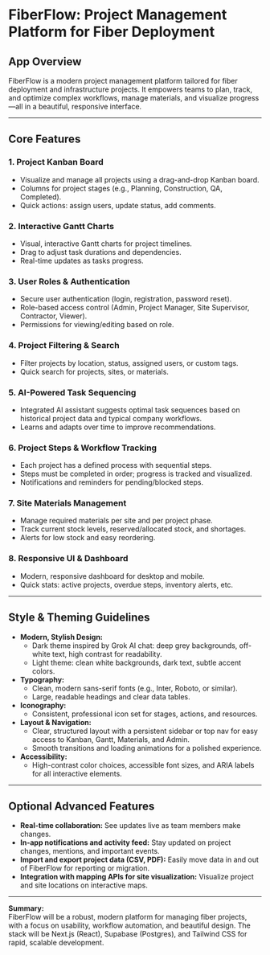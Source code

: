 # FiberFlow: Project Management Platform for Fiber Deployment

## App Overview
FiberFlow is a modern project management platform tailored for fiber deployment and infrastructure projects. It empowers teams to plan, track, and optimize complex workflows, manage materials, and visualize progress—all in a beautiful, responsive interface.

---

## Core Features

### 1. Project Kanban Board
- Visualize and manage all projects using a drag-and-drop Kanban board.
- Columns for project stages (e.g., Planning, Construction, QA, Completed).
- Quick actions: assign users, update status, add comments.

### 2. Interactive Gantt Charts
- Visual, interactive Gantt charts for project timelines.
- Drag to adjust task durations and dependencies.
- Real-time updates as tasks progress.

### 3. User Roles & Authentication
- Secure user authentication (login, registration, password reset).
- Role-based access control (Admin, Project Manager, Site Supervisor, Contractor, Viewer).
- Permissions for viewing/editing based on role.

### 4. Project Filtering & Search
- Filter projects by location, status, assigned users, or custom tags.
- Quick search for projects, sites, or materials.

### 5. AI-Powered Task Sequencing
- Integrated AI assistant suggests optimal task sequences based on historical project data and typical company workflows.
- Learns and adapts over time to improve recommendations.

### 6. Project Steps & Workflow Tracking
- Each project has a defined process with sequential steps.
- Steps must be completed in order; progress is tracked and visualized.
- Notifications and reminders for pending/blocked steps.

### 7. Site Materials Management
- Manage required materials per site and per project phase.
- Track current stock levels, reserved/allocated stock, and shortages.
- Alerts for low stock and easy reordering.

### 8. Responsive UI & Dashboard
- Modern, responsive dashboard for desktop and mobile.
- Quick stats: active projects, overdue steps, inventory alerts, etc.

---

## Style & Theming Guidelines

- **Modern, Stylish Design:**  
  - Dark theme inspired by Grok AI chat: deep grey backgrounds, off-white text, high contrast for readability.
  - Light theme: clean white backgrounds, dark text, subtle accent colors.
- **Typography:**  
  - Clean, modern sans-serif fonts (e.g., Inter, Roboto, or similar).
  - Large, readable headings and clear data tables.
- **Iconography:**  
  - Consistent, professional icon set for stages, actions, and resources.
- **Layout & Navigation:**  
  - Clear, structured layout with a persistent sidebar or top nav for easy access to Kanban, Gantt, Materials, and Admin.
  - Smooth transitions and loading animations for a polished experience.
- **Accessibility:**  
  - High-contrast color choices, accessible font sizes, and ARIA labels for all interactive elements.

---

## Optional Advanced Features
- **Real-time collaboration:** See updates live as team members make changes.
- **In-app notifications and activity feed:** Stay updated on project changes, mentions, and important events.
- **Import and export project data (CSV, PDF):** Easily move data in and out of FiberFlow for reporting or migration.
- **Integration with mapping APIs for site visualization:** Visualize project and site locations on interactive maps.

---

**Summary:**  
FiberFlow will be a robust, modern platform for managing fiber projects, with a focus on usability, workflow automation, and beautiful design. The stack will be Next.js (React), Supabase (Postgres), and Tailwind CSS for rapid, scalable development.
